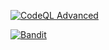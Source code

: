 [![CodeQL Advanced](https://github.com/tobbify-team/tobbify/actions/workflows/codeql.yml/badge.svg)](https://github.com/tobbify-team/tobbify/actions/workflows/codeql.yml)

[![Bandit](https://github.com/iremozdemr/tobbify/actions/workflows/bandit.yml/badge.svg)](https://github.com/iremozdemr/tobbify/actions/workflows/bandit.yml)
